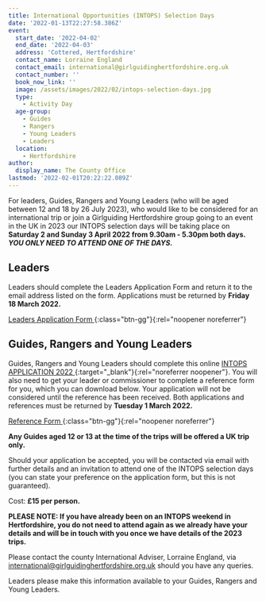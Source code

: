```yaml
---
title: International Opportunities (INTOPS) Selection Days
date: '2022-01-13T22:27:58.386Z'
event:
  start_date: '2022-04-02'
  end_date: '2022-04-03'
  address: 'Cottered, Hertfordshire'
  contact_name: Lorraine England
  contact_email: international@girlguidinghertfordshire.org.uk
  contact_number: ''
  book_now_link: ''
  image: /assets/images/2022/02/intops-selection-days.jpg
  type:
    - Activity Day
  age-group:
    - Guides
    - Rangers
    - Young Leaders
    - Leaders
  location:
    - Hertfordshire
author:
  display_name: The County Office
lastmod: '2022-02-01T20:22:22.089Z'
---
```

For leaders, Guides, Rangers and Young Leaders (who will be aged between 12 and 18 by 26 July 2023), who would like to be considered for an international trip or join a Girlguiding Hertfordshire group going to an event in the UK in 2023 our INTOPS selection days will be taking place on **Saturday 2 and Sunday 3 April 2022 from 9.30am - 5.30pm both days. _YOU ONLY NEED TO ATTEND ONE OF THE DAYS._**

## Leaders
Leaders should complete the Leaders Application Form and return it to the email address listed on the form.  Applications must be returned by **Friday 18 March 2022.**

[Leaders Application Form <i class="fa fa-download"></i>][2]{:class="btn-gg"}{:rel="noopener noreferrer"}

## Guides, Rangers and Young Leaders
Guides, Rangers and Young Leaders should complete this online [INTOPS APPLICATION 2022 <i class="fa fa-external-link"></i>][1]{:target="_blank"}{:rel="noreferrer noopener"}.  You will also need to get your leader or commissioner to complete a reference form for you, which you can download below.  Your application will not be considered until the reference has been received.  Both applications and references must be returned by **Tuesday 1 March 2022.**

[Reference Form <i class="fa fa-download"></i>][3]{:class="btn-gg"}{:rel="noopener noreferrer"}

**Any Guides aged 12 or 13 at the time of the trips will be offered a UK trip only.**

Should your application be accepted, you will be contacted via email with further details and an invitation to attend one of the INTOPS selection days (you can state your preference on the application form, but this is not guaranteed).  

Cost: **£15 per person.**

**PLEASE NOTE: If you have already been on an INTOPS weekend in Hertfordshire, you do not need to attend again as we already have your details and will be in touch with you once we have details of the 2023 trips.**

Please contact the county International Adviser, Lorraine England, via <international@girlguidinghertfordshire.org.uk> should you have any queries.

Leaders please make this information available to your Guides, Rangers and Young Leaders.

[1]: https://docs.google.com/forms/d/e/1FAIpQLScZXCG1AJ9tkS4dAs6WxSnftrlLvPTjw5xVv98-6qDFQF-AYQ/viewform
[2]: /assets/docs/2022/INTOPS-Leaders-Application-Forms-2022.docx
[3]: /assets/docs/2022/INTOPS-Reference-Form.pdf
